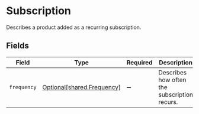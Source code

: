 # Subscription

Describes a product added as a recurring subscription.


## Fields

| Field                                                          | Type                                                           | Required                                                       | Description                                                    |
| -------------------------------------------------------------- | -------------------------------------------------------------- | -------------------------------------------------------------- | -------------------------------------------------------------- |
| `frequency`                                                    | [Optional[shared.Frequency]](../../models/shared/frequency.md) | :heavy_minus_sign:                                             | Describes how often the subscription recurs.                   |